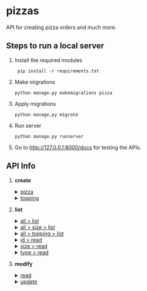 # pizzas

API for creating pizza orders and much more.

## Steps to run a local server

1. Install the required modules
   ```shell
    pip install -r requirements.txt
    ```
2. Make migrations
    ```shell
    python manage.py makemigrations pizza
    ```
3. Apply migrations
    ```shell
    python manage.py migrate
    ```
4. Run server
    ```shell
    python manage.py runserver
    ```
5. Go to http://127.0.0.1:8000/docs for testing the APIs.


## API Info

1. **create**
    <details><summary><ins>pizza</ins></summary>
    
    - POST `/api/create/pizza/`
    
        | Parameter  | Description |
        | ------------- | ------------- |
        | `pizza_type` **(required)** | Type of pizza (*i.e.* regular or square)  |
        | `pizza_size` **(required)** | Size of pizza (*e.g.* small, medium, large, etc.)  |
        | `topping` **(required)**    | Topping on the pizza (*e.g.* tomato, onion, cheese, corn, etc.)|
    
    
    </details>

    <details><summary><ins>topping </ins></summary>
    
    - POST `/api/create/topping/`
    
        | Parameter  | Description |
        | ------------- | ------------- |
        | `topping` **(required)**    | Topping on the pizza (*e.g.* tomato, onion, cheese, corn, etc.)|
        
    
    </details>

2. **list**
    <details>
    <summary><ins>all > list</ins></summary>
   
    - GET `/api/list/all/`
   
    </details>
    
    </details>

    <details>
    <summary><ins>all > size > list</ins></summary>
    
    - GET `/api/list/all/size/`
    
   
    </details>

    <details>
    <summary><ins>all > topping > list</ins></summary>
    
    - GET `/api/list/all/topping/`
    
    
    </details>

    <details><summary><ins>id > read</ins></summary>
    
    - GET `/api/list/{id}/`
    
        | Parameter  | Description |
        | ------------- | ------------- |
        | `id` **(required)** | Pizza ID  |
    
   
    </details>

    <details><summary><ins>size > read</ins></summary>
    
    - GET `/api/list/size/{size}/`
    
        | Parameter  | Description |
        | ------------- | ------------- |
        | `size` **(required)**    | Size of pizza |
    
  
  
    </details>

    <details><summary><ins>type > read</ins></summary>
    
    - GET `/api/list/type/{type}/`
    
        | Parameter  | Description |
        | ------------- | ------------- |
        | `type` **(required)**    | Size of pizza |
    
    
    </details>

3. **modify**
    <details>
    <summary><ins>read</ins></summary>
   
    - GET `/api/modify/{id}/`
   
    </details>
   
    <details>
    <summary><ins>update</ins></summary>
   
    - GET `/api/modify/{id}/`
    
    </details>